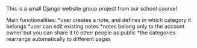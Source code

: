 This is a small Django website group project from our school course!


Main functionalities:
*user creates a note, and defines in which category it belongs
*user can edit existing notes
*notes belong only to the account owner but you can share it to other people as public
*the categories rearrange automatically to different pages


